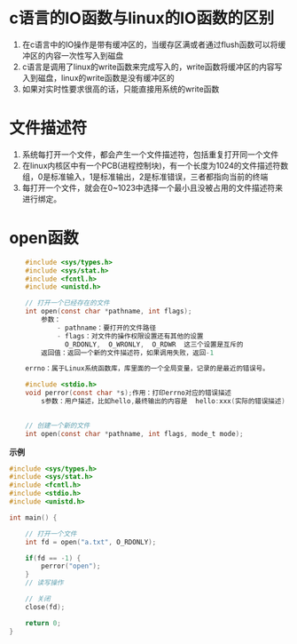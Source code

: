 # c语言的IO函数与linux的IO函数的区别
1. 在c语言中的IO操作是带有缓冲区的，当缓存区满或者通过flush函数可以将缓冲区的内容一次性写入到磁盘  
2. c语言是调用了linux的write函数来完成写入的，write函数将缓冲区的内容写入到磁盘，linux的write函数是没有缓冲区的  
3. 如果对实时性要求很高的话，只能直接用系统的write函数  
# 文件描述符
1. 系统每打开一个文件，都会产生一个文件描述符，包括重复打开同一个文件  
2. 在linux内核区中有一个PCB(进程控制块)，有一个长度为1024的文件描述符数组，0是标准输入，1是标准输出，2是标准错误，三者都指向当前的终端  
3. 每打开一个文件，就会在0~1023中选择一个最小且没被占用的文件描述符来进行绑定。
# open函数
```c
    #include <sys/types.h>
    #include <sys/stat.h>
    #include <fcntl.h>
    #include <unistd.h>

    // 打开一个已经存在的文件
    int open(const char *pathname, int flags);
        参数：
            - pathname：要打开的文件路径
            - flags：对文件的操作权限设置还有其他的设置
              O_RDONLY,  O_WRONLY,  O_RDWR  这三个设置是互斥的
        返回值：返回一个新的文件描述符，如果调用失败，返回-1

    errno：属于Linux系统函数库，库里面的一个全局变量，记录的是最近的错误号。

    #include <stdio.h>
    void perror(const char *s);作用：打印errno对应的错误描述
        s参数：用户描述，比如hello,最终输出的内容是  hello:xxx(实际的错误描述)
    

    // 创建一个新的文件
    int open(const char *pathname, int flags, mode_t mode);
```
**示例**
```c
#include <sys/types.h>
#include <sys/stat.h>
#include <fcntl.h>
#include <stdio.h>
#include <unistd.h>

int main() {

    // 打开一个文件
    int fd = open("a.txt", O_RDONLY);

    if(fd == -1) {
        perror("open");
    }
    // 读写操作

    // 关闭
    close(fd);

    return 0;
}
```
